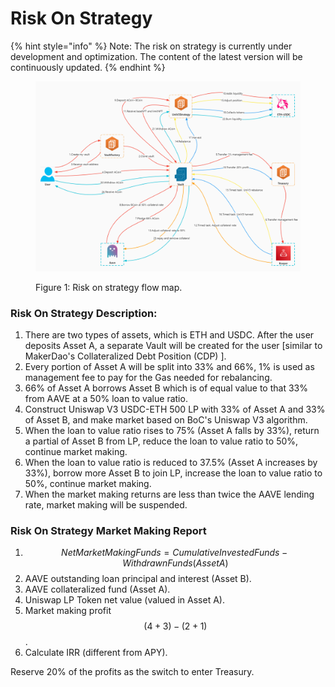 # Risk On Strategy

{% hint style="info" %}
Note: The risk on strategy is currently under development and optimization. The content of the latest version will be continuously updated.
{% endhint %}

<figure><img src="../../.gitbook/assets/risk_on_flowmap.png" alt=""><figcaption><p>Figure 1: Risk on strategy flow map.</p></figcaption></figure>

### Risk On Strategy Description:

1. There are two types of assets, which is ETH and USDC. After the user deposits Asset A, a separate Vault will be created for the user \[similar to MakerDao's Collateralized Debt Position (CDP) ].
2. Every portion of Asset A will be split into 33% and 66%, 1% is used as management fee to pay for the Gas needed for rebalancing.
3. 66% of Asset A borrows Asset B which is of equal value to that 33% from AAVE at a 50% loan to value ratio.
4. Construct Uniswap V3 USDC-ETH 500 LP with 33% of Asset A and 33% of Asset B, and make market based on BoC's Uniswap V3 algorithm.
5. When the loan to value ratio rises to 75% (Asset A falls by 33%), return a partial of Asset B from LP, reduce the loan to value ratio to 50%, continue market making.
6. When the loan to value ratio is reduced to 37.5% (Asset A increases by 33%), borrow more Asset B to join LP, increase the loan to value ratio to 50%, continue market making.
7. When the market making returns are less than twice the AAVE lending rate, market making will be suspended.

### Risk On Strategy Market Making Report

1. $$Net Market Making Funds = Cumulative Invested Funds - Withdrawn Funds (Asset A)$$
2. AAVE outstanding loan principal and interest (Asset B).
3. AAVE collateralized fund (Asset A).
4. Uniswap LP Token net value (valued in Asset A).
5. Market making profit $$(4+3) - (2+1)$$.
6. Calculate IRR (different from APY).

Reserve 20% of the profits as the switch to enter Treasury.
